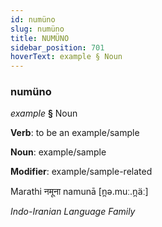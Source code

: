 ```yaml
---
id: numüno
slug: numüno
title: NUMÜNO
sidebar_position: 701
hoverText: example § Noun
---
```


### numüno

*example* **§** Noun

**Verb**: to be an example/sample

**Noun**: example/sample

**Modifier**: example/sample-related

Marathi नमूना namunā [n̪ə.muː.n̪äː]

*Indo-Iranian Language Family*
